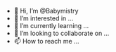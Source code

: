 - 👋 Hi, I’m @Babymistry
- 👀 I’m interested in ...
- 🌱 I’m currently learning ...
- 💞️ I’m looking to collaborate on ...
- 📫 How to reach me ...

<!---
Babymistry/Babymistry is a ✨ special ✨ repository because its `README.md` (this file) appears on your GitHub profile.
You can click the Preview link to take a look at your changes.
--->
